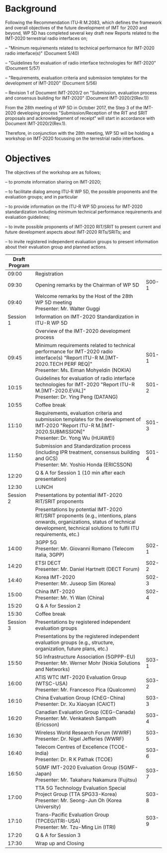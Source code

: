 # Background

Following the Recommendation ITU‑R M.2083, which defines the framework and overall objectives of the future development of IMT for 2020 and beyond, WP 5D has completed several key draft new Reports related to the IMT-2020 terrestrial radio interfaces on;

–                 "Minimum requirements related to technical performance for IMT-2020 radio interface(s)" (Document 5/40)

–                 "Guidelines for evaluation of radio interface technologies for IMT-2020" (Document 5/57)

–                 "Requirements, evaluation criteria and submission templates for the development of IMT-2020" (Document 5/56)

–                 Revision 1 of Document IMT-2020/2 on "Submission, evaluation process and consensus building for IMT-2020" (Document IMT-2020/2(Rev.1))

From the 28th meeting of WP 5D in October 2017, the Step 3 of the IMT-2020 developing process "Submission/Reception of the RIT and SRIT proposals and acknowledgement of receipt" will start in accordance with Document IMT-2020/2(Rev.1).

Therefore, in conjunction with the 28th meeting, WP 5D will be holding a workshop on IMT-2020 focussing on the terrestrial radio interfaces.

# Objectives
The objectives of the workshop are as follows;

–                 to promote information sharing on IMT-2020;

–                 to facilitate dialog among ITU-R WP 5D, the possible proponents and the evaluation groups; and in particular

–                 to provide information on the ITU-R WP 5D process for IMT-2020 standardization including minimum technical performance requirements and evaluation guidelines;

–                 to invite possible proponents of IMT-2020 RIT/SRIT to present current and future development aspects about IMT-2020 RITs/SRITs; and

–                 to invite registered independent evaluation groups to present information about their evaluation group and planned actions.

| Draft Program |                                                                                                                                                                                                 |       |
| ------------- | ----------------------------------------------------------------------------------------------------------------------------------------------------------------------------------------------- | ----- |
| 09:00         | Registration                                                                                                                                                                                    |       |
| 09:30         | Opening remarks by the Chairman of WP 5D                                                                                                                                                        | S00-1 |
| 09:40         | Welcome remarks by the Host of the 28th WP 5D meeting<br>Presenter: Mr. Walter Guggi                                                                                                            |       |
| Session 1     | Information on IMT-2020 Standardization in ITU-R WP 5D                                                                                                                                          |       |
|               | Overview of the IMT-2020 development process                                                                                                                                                    |       |
| 09:45         | Minimum requirements related to technical performance for IMT-2020 radio interface(s) "Report ITU-R M.[IMT-2020.TECH PERF REQ]"<br>Presenter: Ms. Eiman Mohyeldin (NOKIA)                       | S01-1 |
| 10:15         | Guidelines for evaluation of radio interface technologies for IMT-2020 "Report ITU-R M.[IMT-2020.EVAL]"<br>Presenter: Dr. Ying Peng (DATANG)                                                    | S01-2 |
| 10:55         | Coffee break                                                                                                                                                                                    |       |
| 11:10         | Requirements, evaluation criteria and submission templates for the development of IMT‑2020 "Report ITU-R M.[IMT-2020.SUBMISSION]"<br>Presenter: Dr. Yong Wu (HUAWEI)                            | S01-3 |
| 11:50         | Submission and Standardization process (including IPR treatment, consensus building and GCS)<br>Presenter: Mr. Yoshio Honda (ERICSSON)                                                          | S01-4 |
| 12:20         | Q & A for Session 1 (10 min after each presentation)                                                                                                                                            |       |
| 12:30         | LUNCH                                                                                                                                                                                           |       |
| Session 2     | Presentations by potential IMT-2020 RIT/SRIT proponents                                                                                                                                         |       |
|               | Presentations by potential IMT-2020 RIT/SRIT proponents (e.g., intentions, plans onwards, organizations, status of technical development, technical solutions to fulfil ITU requirements, etc.) |       |
| 14:00         | 3GPP 5G<br>Presenter: Mr. Giovanni Romano (Telecom Italia, 3GPP)                                                                                                                                | S02-1 |
| 14:20         | ETSI DECT<br>Presenter: Mr. Daniel Hartnett (DECT Forum)                                                                                                                                        | S02-2 |
| 14:40         | Korea IMT-2020<br>Presenter: Mr. Juseop Sim (Korea)                                                                                                                                             | S02-3 |
| 15:00         | China IMT-2020<br>Presenter: Mr. Yi Wan (China)                                                                                                                                                 | S02-4 |
| 15:20         | Q & A for Session  2                                                                                                                                                                            |       |
| 15:30         | Coffee break                                                                                                                                                                                    |       |
| Session 3     | Presentations by registered independent evaluation groups                                                                                                                                       |       |
|               | Presentations by the registered independent evaluation groups (e.g., structure, organization, future plans, etc.)                                                                               |       |
| 15:50         | 5G Infrastructure Association (5GPPP-EU)<br>Presenter: Mr. Werner Mohr (Nokia Solutions and Networks)                                                                                           | S03-1 |
| 16:00         | ATIS WTC IMT-2020 Evaluation Group (WTSC-USA)<br>Presenter: Mr. Francesco Pica (Qualcomm)                                                                                                       | S03-2 |
| 16:10         | China Evaluation Group (ChEG-China)<br>Presenter: Dr. Xu Xiaoyan (CAICT)                                                                                                                        | S03-3 |
| 16:20         | Canadian Evaluation Group (CEG-Canada)<br>Presenter: Mr. Venkatesh Sampath (Ericsson)                                                                                                           | S03-4 |
| 16:30         | Wireless World Research Forum (WWRF)<br>Presenter: Dr. Nigel Jefferies (WWRF)                                                                                                                   | S03-5 |
| 16:40         | Telecom Centres of Excellence (TCOE-India)<br>Presenter: Dr. R K Pathak (TCOE)                                                                                                                  | S03-6 |
| 16:50         | 5GMF IMT-2020 Evaluation Group (5GMF-Japan)<br>Presenter: Mr. Takaharu Nakamura (Fujitsu)                                                                                                       | S03-7 |
| 17:00         | TTA 5G Technology Evaluation Special Project Group (TTA SPG33-Korea)<br>Presenter: Mr. Seong-Jun Oh (Korea University)                                                                          | S03-8 |
| 17:10         | Trans-Pacific Evaluation Group (TPCEG/ITRI-USA)<br>Presenter: Mr. Tzu-Ming Lin (ITRI)                                                                                                           | S03-9 |
| 17:20         | Q & A for Session 3                                                                                                                                                                             |       |
| 17:30         | Wrap up and Closing                                                                                                                                                                             |       |

